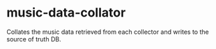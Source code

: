 # music-data-collator
Collates the music data retrieved from each collector and writes to the source of truth DB.
